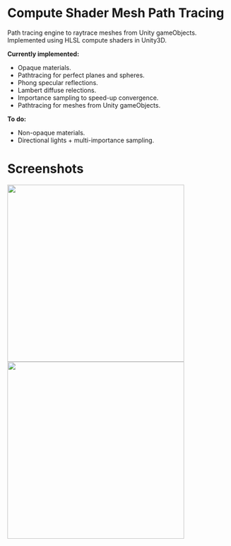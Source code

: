 # Compute Shader Mesh Path Tracing
Path tracing engine to raytrace meshes from Unity gameObjects. Implemented using HLSL compute shaders in Unity3D.

**Currently implemented:**
- Opaque materials.
- Pathtracing for perfect planes and spheres.
- Phong specular reflections.
- Lambert diffuse relections.
- Importance sampling to speed-up convergence.
- Pathtracing for meshes from Unity gameObjects.

**To do:**
- Non-opaque materials.
- Directional lights + multi-importance sampling.

# Screenshots

<img src="https://raw.github.com/akoreman/Compute-Shader-Mesh-Ray-Tracing/main/images/SpecReflections.PNG" width="400">  

<img src="https://raw.github.com/akoreman/Compute-Shader-Mesh-Ray-Tracing/main/images/Geometry.PNG" width="400">  

